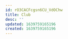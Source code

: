 ```yaml
---
id: rO3CACFcgsn6CU_VdOChw
title: Club
desc: ''
updated: 1639759165196
created: 1639759165196
---
```



